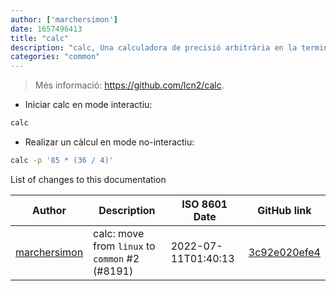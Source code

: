 ```yaml
---
author: ['marchersimon']
date: 1657496413
title: "calc"
description: "calc, Una calculadora de precisió arbitrària en la terminal."
categories: "common"
---
```

> Més informació: <https://github.com/lcn2/calc>.

- Iniciar calc en mode interactiu:

```bash
calc
```

- Realizar un càlcul  en mode no-interactiu:

```bash
calc -p '85 * (36 / 4)'
```
List of changes to this documentation


Author | Description | ISO 8601 Date | GitHub link
------|-----|-----|-----
[marchersimon](mailto:50295997+marchersimon@users.noreply.github.com) | calc: move from `linux` to `common` #2 (#8191) | 2022-07-11T01:40:13 | [3c92e020efe4](https://github.com/tldr-pages/tldr/commit/3c92e020efe4285b9be6a655123c61fa1bd4b007)

